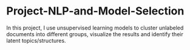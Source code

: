 # Project-NLP-and-Model-Selection
In this project, I use unsupervised learning models to cluster unlabeled documents into different groups, visualize the results and identify their latent topics/structures.
